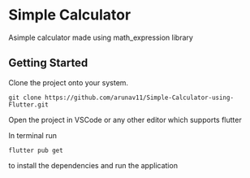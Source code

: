 # Simple Calculator

Asimple calculator made using math_expression library

## Getting Started
Clone the project onto your system.
```
git clone https://github.com/arunav11/Simple-Calculator-using-Flutter.git

```
Open the project in VSCode or any other editor which supports flutter 

In terminal run 
```
flutter pub get
```
to install the dependencies and run the application
